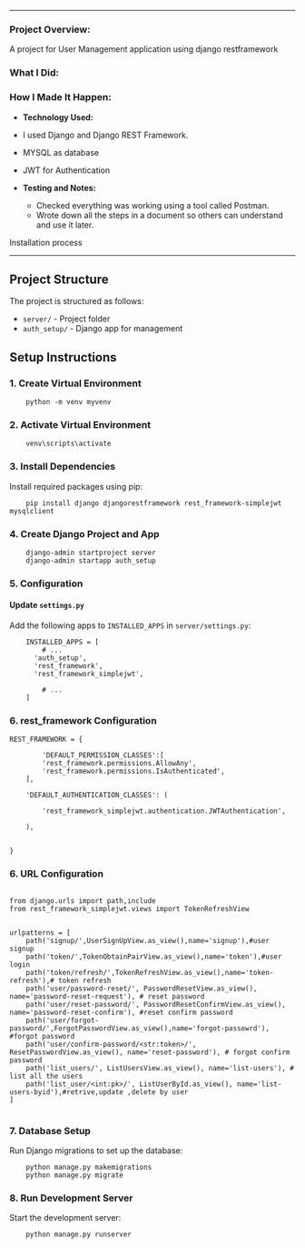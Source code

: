 
---

### Project Overview:

A project for User Management application using django restframework

### What I Did:
 
### How I Made It Happen:

- **Technology Used:**
- I used Django and Django REST Framework.
- MYSQL as database
- JWT for Authentication
  
- **Testing and Notes:**
   - Checked everything was working using a tool called Postman.
   - Wrote down all the steps in a document so others can understand and use it later.


Installation process 



---

## Project Structure

The project is structured as follows:

- `server/` - Project folder
- `auth_setup/` - Django app for management


## Setup Instructions

### 1. Create Virtual Environment

```
    python -m venv myvenv
```

### 2. Activate Virtual Environment

```
    venv\scripts\activate
```

### 3. Install Dependencies

Install required packages using pip:

```
    pip install django djangorestframework rest_framework-simplejwt mysqlclient
```

### 4. Create Django Project and App

```
    django-admin startproject server
    django-admin startapp auth_setup
```

### 5. Configuration

#### Update `settings.py`

Add the following apps to `INSTALLED_APPS` in `server/settings.py`:

```
    INSTALLED_APPS = [
        # ...
      'auth_setup',
      'rest_framework',
      'rest_framework_simplejwt',
      
        # ...
    ]
```

### 6. rest_framework Configuration
```
REST_FRAMEWORK = {

        'DEFAULT_PERMISSION_CLASSES':[
        'rest_framework.permissions.AllowAny',
        'rest_framework.permissions.IsAuthenticated',
    ],
 
    'DEFAULT_AUTHENTICATION_CLASSES': (
    
        'rest_framework_simplejwt.authentication.JWTAuthentication',

    ),

    
}
```
### 6. URL Configuration
```

from django.urls import path,include
from rest_framework_simplejwt.views import TokenRefreshView


urlpatterns = [
    path('signup/',UserSignUpView.as_view(),name='signup'),#user signup
    path('token/',TokenObtainPairView.as_view(),name='token'),#user login
    path('token/refresh/',TokenRefreshView.as_view(),name='token-refresh'),# token refresh
    path('user/password-reset/', PasswordResetView.as_view(), name='password-reset-request'), # reset password
    path('user/reset-password/', PasswordResetConfirmView.as_view(), name='password-reset-confirm'), #reset confirm password
    path('user/forgot-password/',ForgotPasswordView.as_view(),name='forgot-passowrd'), #forgot password
    path('user/confirm-password/<str:token>/', ResetPasswordView.as_view(), name='reset-password'), # forgot confirm password
    path('list_users/', ListUsersView.as_view(), name='list-users'), # list all the users
    path('list_user/<int:pk>/', ListUserById.as_view(), name='list-users-byid'),#retrive,update ,delete by user
]


```

### 7. Database Setup

Run Django migrations to set up the database:

```
    python manage.py makemigrations
    python manage.py migrate
```


### 8. Run Development Server

Start the development server:

```
    python manage.py runserver
```



